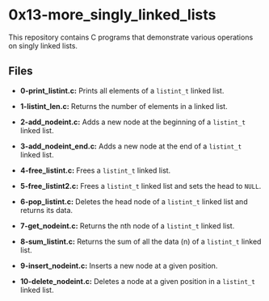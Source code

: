# 0x13-more_singly_linked_lists

This repository contains C programs that demonstrate various operations on singly linked lists.

## Files

- **0-print_listint.c:** Prints all elements of a `listint_t` linked list.

- **1-listint_len.c:** Returns the number of elements in a linked list.

- **2-add_nodeint.c:** Adds a new node at the beginning of a `listint_t` linked list.

- **3-add_nodeint_end.c:** Adds a new node at the end of a `listint_t` linked list.

- **4-free_listint.c:** Frees a `listint_t` linked list.

- **5-free_listint2.c:** Frees a `listint_t` linked list and sets the head to `NULL`.

- **6-pop_listint.c:** Deletes the head node of a `listint_t` linked list and returns its data.

- **7-get_nodeint.c:** Returns the nth node of a `listint_t` linked list.

- **8-sum_listint.c:** Returns the sum of all the data (n) of a `listint_t` linked list.

- **9-insert_nodeint.c:** Inserts a new node at a given position.

- **10-delete_nodeint.c:** Deletes a node at a given position in a `listint_t` linked list.

